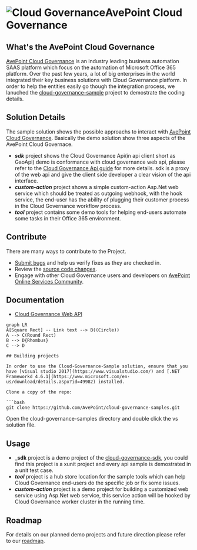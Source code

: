 #  ![Cloud Governance](https://raw.githubusercontent.com/AvePoint/cloud-governance-samples/master/cloud-governance.png)AvePoint Cloud Governance

## What's the AvePoint Cloud Governance 

[AvePoint Cloud Governance](https://www.avepointonlineservices.com) is an industry leading business automation SAAS platform which focus on the automation of Microsoft Office 365 platform. Over the past few years, a lot of big enterprises in the world integrated their key business solutions with Cloud Governance platform. In order to help the entities easily go though the integration process, we lanuched the [cloud-governance-sample](https://github.com/AvePoint/cloud-governance-samples) project to demostrate the coding details. 

## Solution Details
The sample solution shows the possible approachs to interact with [AvePoint Cloud Governance](https://www.avepointonlineservices.com/). Basically the demo solution show three aspects of the AvePoint Cloud Governace. 

* **_sdk_** project shows the Cloud Governance Api(in api client short as GaoApi) demo is conformance with cloud governance web api, please refer to the [Cloud Governance Api guide](https://avepointcdn.azureedge.net/assets/webhelp/avepoint-cloud-governance-api/Index.html "Cloud Governance Api guide") for more details. sdk is a proxy of the web api and give the client side developer a clear vision of the api interface.
* **_custom-action_** project shows a simple custom-action Asp.Net web service which should be treated as outgoing webhook, with the hook service, the end-user has the ability of plugging their customer process in the Cloud Governance workflow process.
* **_tool_** project contains some demo tools for helping end-users automate some tasks in their Office 365 environment.

## Contribute

There are many ways to contribute to the Project.
* [Submit bugs](https://github.com/AvePoint/cloud-governance-samples/issues) and help us verify fixes as they are checked in.
* Review the [source code changes](https://github.com/AvePoint/cloud-governance-samples/pulls).
* Engage with other Cloud Governance users and developers on [AvePoint Online Services Community](https://www.avepoint.com/community/discussion/forum/avepoint-product-forum/online-service/). 

## Documentation

*  [Cloud Governance Web API](https://avepointcdn.azureedge.net/assets/webhelp/avepoint-cloud-governance-api/Index.html)

```mermaid
graph LR
A[Square Rect] -- Link text --> B((Circle))
A --> C(Round Rect)
B --> D{Rhombus}
C --> D

## Building projects

In order to use the Cloud-Governance-Sample solution, ensure that you have [visual studio 2017](https://www.visualstudio.com/) and [.NET Frameworkd 4.6.1](https://www.microsoft.com/en-us/download/details.aspx?id=49982) installed.

Clone a copy of the repo:

```bash
git clone https://github.com/AvePoint/cloud-governance-samples.git
```
Open the cloud-governance-samples directory and double click the vs solution file.


## Usage

* **_sdk** project is a demo project of the [cloud-governance-sdk](https://www.nuget.org/packages/cloud.governance.sdk/), you could find this project is a xunit project and every api sample is demostrated in a unit test case.
* **_tool_** project is a hub store location for the sample tools which can help Cloud Governance end-users do the specific job or fix some issues.
* **_custom-action_** project is a demo project for building a customized web service using Asp.Net web service, this service action will be hooked by Cloud Governance worker cluster in the running time.

## Roadmap

For details on our planned demo projects and future direction please refer to our [roadmap](https://github.com/AvePoint/cloud-governance-samples/wiki/Roadmap).
